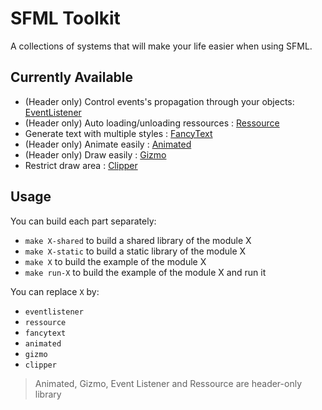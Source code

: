 # SFML Toolkit

A collections of systems that will make your life easier when using SFML.

## Currently Available

- (Header only) Control events's propagation through your objects: [EventListener](https://github.com/Hazurl/SFML-Toolkit/blob/master/doc/Events/EventListener.md)
- (Header only) Auto loading/unloading ressources : [Ressource](https://github.com/Hazurl/SFML-Toolkit/blob/master/doc/Ressource/Ressource.md)
- Generate text with multiple styles : [FancyText](https://github.com/Hazurl/SFML-Toolkit/blob/master/doc/FancyText/FancyText.md)
- (Header only) Animate easily : [Animated](https://github.com/Hazurl/SFML-Toolkit/blob/master/doc/Animated/Animated.md)
- (Header only) Draw easily : [Gizmo](https://github.com/Hazurl/SFML-Toolkit/blob/master/doc/Gizmo/Gizmo.md)
- Restrict draw area : [Clipper](https://github.com/Hazurl/SFML-Toolkit/blob/master/doc/Clipper/Clipper.md)

## Usage

You can build each part separately:
- `make X-shared` to build a shared library of the module X
- `make X-static` to build a static library of the module X
- `make X` to build the example of the module X
- `make run-X` to build the example of the module X and run it

You can replace `X` by:
- `eventlistener`
- `ressource`
- `fancytext`
- `animated`
- `gizmo`
- `clipper`

> Animated, Gizmo, Event Listener and Ressource are header-only library
